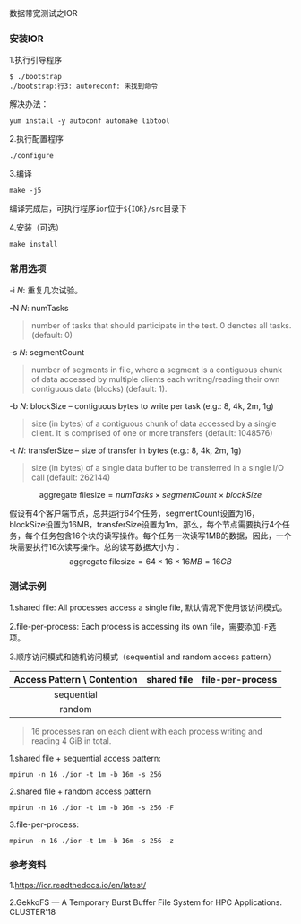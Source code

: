 数据带宽测试之IOR

### 安装IOR

1.执行引导程序

```shell
$ ./bootstrap
./bootstrap:行3: autoreconf: 未找到命令
```

解决办法：

```shell
yum install -y autoconf automake libtool
```

2.执行配置程序

```shell
./configure
```

3.编译

```shell
make -j5
```

编译完成后，可执行程序`ior`位于`${IOR}/src`目录下

4.安装（可选）

```shell
make install
```

### 常用选项

-i *N*: 重复几次试验。

-N *N*: numTasks

> number of tasks that should participate in the test. 0 denotes all tasks. (default: 0)

-s *N*: segmentCount

> number of segments in file, where a segment is a contiguous chunk of data accessed by multiple clients each writing/reading their own contiguous data (blocks) (default: 1).

-b *N*: blockSize – contiguous bytes to write per task (e.g.: 8, 4k, 2m, 1g)

> size (in bytes) of a contiguous chunk of data accessed by a single client. It is comprised of one or more transfers (default: 1048576)

-t *N*: transferSize – size of transfer in bytes (e.g.: 8, 4k, 2m, 1g)

> size (in bytes) of a single data buffer to be transferred in a single I/O call (default: 262144)

$$
\mathrm{aggregate\ filesize} = numTasks \times segmentCount \times blockSize
$$

假设有4个客户端节点，总共运行64个任务，segmentCount设置为16，blockSize设置为16MB，transferSize设置为1m。那么，每个节点需要执行4个任务，每个任务包含16个块的读写操作。每个任务一次读写1MB的数据，因此，一个块需要执行16次读写操作。总的读写数据大小为：
$$
\mathrm{aggregate\ filesize}=64 \times 16 \times 16MB = 16GB
$$

### 测试示例

1.shared file: All processes access a single file, 默认情况下使用该访问模式。

2.file-per-process: Each process is accessing its own file，需要添加`-F`选项。

3.顺序访问模式和随机访问模式（sequential  and random access pattern）

| Access Pattern \ Contention | shared file | file-per-process |
| :-------------------------: | :---------: | :--------------: |
|         sequential          |             |                  |
|           random            |             |                  |

> 16 processes ran on each client with each process writing and reading 4 GiB in total.

1.shared file + sequential access pattern:

```shell
mpirun -n 16 ./ior -t 1m -b 16m -s 256
```

2.shared file + random access pattern

```shell
mpirun -n 16 ./ior -t 1m -b 16m -s 256 -F
```

3.file-per-process: 

```shell
mpirun -n 16 ./ior -t 1m -b 16m -s 256 -z
```

### 参考资料

1.https://ior.readthedocs.io/en/latest/

2.GekkoFS — A Temporary Burst Buffer File System for HPC Applications. CLUSTER'18
